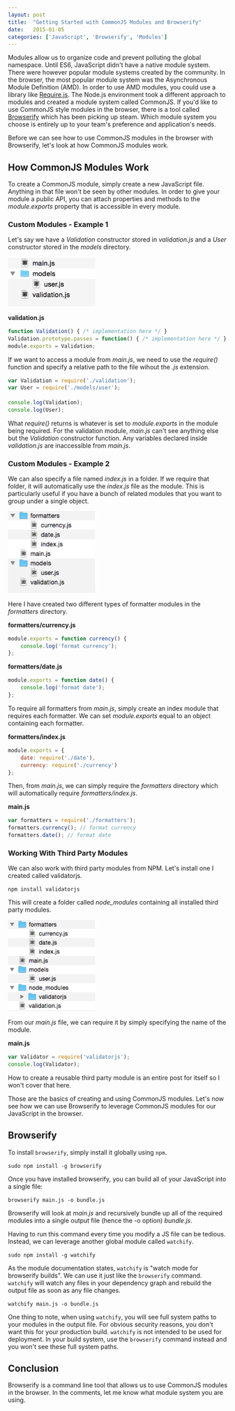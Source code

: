 ```yaml
---
layout: post
title:  "Getting Started with CommonJS Modules and Browserify"
date:   2015-01-05
categories: ['JavaScript', 'Browserify', 'Modules']
---
```


Modules allow us to organize code and prevent polluting the global namespace. Until ES6, JavaScript didn't have a native module system. There were however popular module systems created by the community. In the browser, the most popular module system was the Asynchronous Module Definition (AMD). In order to use AMD modules, you could use a library like [Require.js](http://requirejs.org/). The Node.js environment took a different approach to modules and created a module system called CommonJS. If you'd like to use CommonJS style modules in the browser, there is a tool called [Browserify](http://browserify.org/) which has been picking up steam. Which module system you choose is entirely up to your team's preference and application's needs. 

Before we can see how to use CommonJS modules in the browser with Browserify, let's look at how CommonJS modules work.

## How CommonJS Modules Work

To create a CommonJS module, simply create a new JavaScript file. Anything in that file won't be seen by other modules. In order to give your module a public API, you can attach properties and methods to the _module.exports_ property that is accessible in every module.

### Custom Modules - Example 1

Let's say we have a _Validation_ constructor stored in _validation.js_ and a _User_ constructor stored in the _models_ directory.

<img src="/images/browserify/folderstructure1.png" alt="Example 1 folder structure" style="width: 200px;">

__validation.js__

```js
function Validation() { /* implementation here */ }
Validation.prototype.passes = function() { /* implementation here */ };
module.exports = Validation;
```

If we want to access a module from _main.js_, we need to use the _require()_ function and specify a relative path to the file wihout the _.js_ extension.

```js
var Validation = require('./validation');
var User = require('./models/user');

console.log(Validation);
console.log(User);
```

What _require()_ returns is whatever is set to _module.exports_ in the module being required. For the validation module, _main.js_ can't see anything else but the _Validation_ constructor function. Any variables declared inside _validation.js_ are inaccessible from _main.js_.

### Custom Modules - Example 2

We can also specify a file named _index.js_ in a folder. If we require that folder, it will automatically use the _index.js_ file as the module. This is particularly useful if you have a bunch of related modules that you want to group under a single object.

<img src="/images/browserify/folderstructure2.png" alt="Example 2 folder structure" style="width: 200px;">

Here I have created two different types of formatter modules in the _formatters_ directory.

__formatters/currency.js__

```js
module.exports = function currency() {
	console.log('format currency');
};
```

__formatters/date.js__

```js
module.exports = function date() {
	console.log('format date');
};
```

To require all formatters from _main.js_, simply create an index module that requires each formatter. We can set _module.exports_ equal to an object containing each formatter.

__formatters/index.js__

```js
module.exports = {
	date: require('./date'),
	currency: require('./currency')
};
```

Then, from _main.js_, we can simply require the _formatters_ directory which will automatically require _formatters/index.js_.

__main.js__

```js
var formatters = require('./formatters');
formatters.currency(); // format currency
formatters.date(); // format date
```

### Working With Third Party Modules

We can also work with third party modules from NPM. Let's install one I created called validatorjs.

```
npm install validatorjs
```

This will create a folder called _node\_modules_ containing all installed third party modules.


<img src="/images/browserify/folderstructure3.png" alt="Example 3 folder structure" style="width: 200px;">

From our _main.js_ file, we can require it by simply specifying the name of the module.

__main.js__

```js
var Validator = require('validatorjs');
console.log(Validator);
```

How to create a reusable third party module is an entire post for itself so I won't cover that here.

Those are the basics of creating and using CommonJS modules. Let's now see how we can use Browserify to leverage CommonJS modules for our JavaScript in the browser.

## Browserify

To install `browserify`, simply install it globally using `npm`.

```
sudo npm install -g browserify
```

Once you have installed browserify, you can build all of your JavaScript into a single file:

```
browserify main.js -o bundle.js
```

Browserify will look at _main.js_ and recursively bundle up all of the required modules into a single output file (hence the -o option) _bundle.js_.

Having to run this command every time you modify a JS file can be tedious. Instead, we can leverage another global module called `watchify`.

```
sudo npm install -g watchify
```

As the module documentation states, `watchify` is "watch mode for browserify builds". We can use it just like the `browserify` command. `watchify` will watch any files in your dependency graph and rebuild the output file as soon as any file changes.

```
watchify main.js -o bundle.js
```

One thing to note, when using `watchify`, you will see full system paths to your modules in the output file. For obvious security reasons, you don't want this for your production build. `watchify` is not intended to be used for deployment. In your build system, use the `browserify` command instead and you won't see these full system paths.

## Conclusion

Browserify is a command line tool that allows us to use CommonJS modules in the browser. In the comments, let me know what module system you are using.
